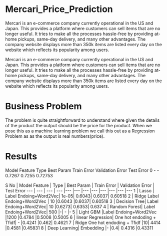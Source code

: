 # Mercari_Price_Prediction
Mercari is an e-commerce company currently operational in the US and Japan. This provides a platform where customers can sell items that are no longer useful. It tries to make all the processes hassle-free by providing at-home pickups, same-day delivery, and many other advantages. The company website displays more than 350k items are listed every day on the website which reflects its popularity among users.

Mercari is an e-commerce company currently operational in the US and Japan. This provides a platform where customers can sell items that are no longer useful. It tries to make all the processes hassle-free by providing at-home pickups, same-day delivery, and many other advantages. The company website displays more than 350k items are listed every day on the website which reflects its popularity among users.

# Business Problem

The problem is quite straightforward to understand where given the details of the product the output should be the price for the product. When we pose this as a machine learning problem we call this out as a Regression Problem as as the output is real numbers(price).

# Results

Model	Feature Type	Best Param	Train Error	Validation Error	Test Error
0		-	-	0.7267	0.7255	0.72753


S No | Model	Feature | Type | Best Param | Train Error	 | Validation Error | Test Error 
--- | --- | --- | --- |--- |--- |--- |--- |--- |--- |--- |---
1	| Lasso |	Label Endoing+Word2Vec|	1e-05|	0.6043|	0.6037|	0.60518
2	| Ridge	Label Endoing+Word2Vec |	10	|0.6043	|0.6037|	0.60518
3	| Decision Tree|	Label Endoing+Word2Vec|	10	|0.6273|	0.6353|	0.637
4	| Random Forest|	Label Endoing+Word2Vec|	500	|-|	-	|-
5	| Light GBM	|Label Endoing+Word2Vec	|1200	|0.4784	|0.5008	|0.5005
6 |	linear Regression|	One hot endoding + Tfidf|	-	|0.4241	|0.462|	0.4621
7	| Ridge	One hot endoding + Tfidf	|10|	4414	|0.4581	|0.45831
8 |	Deep Learning|	Embedding	|-	|0.4|	0.4316	|0.43311
